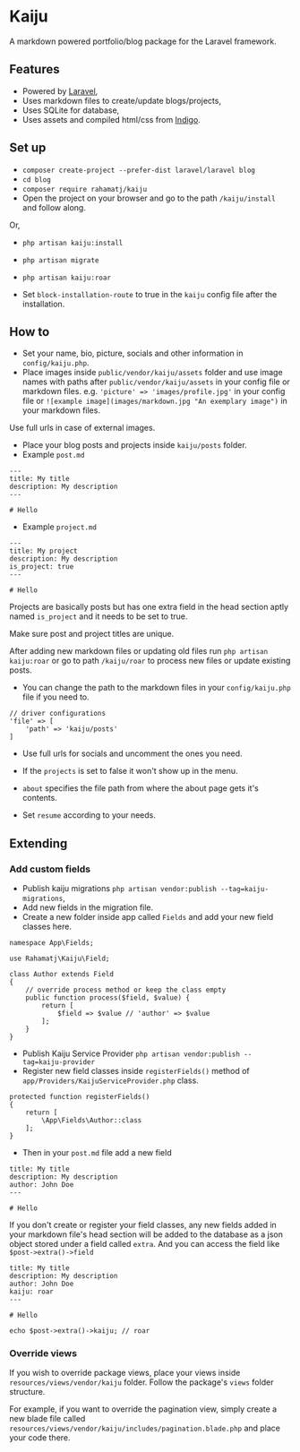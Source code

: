 # Kaiju

A markdown powered portfolio/blog package for the Laravel framework.

## Features
- Powered by [Laravel](https://laravel.com),
- Uses markdown files to create/update blogs/projects,
- Uses SQLite for database,
- Uses assets and compiled html/css from [Indigo](https://github.com/sergiokopplin/indigo).

## Set up
- `composer create-project --prefer-dist laravel/laravel blog`
- `cd blog`
- `composer require rahamatj/kaiju`
- Open the project on your browser and go to the path `/kaiju/install` and follow along.

Or,

- `php artisan kaiju:install`
- `php artisan migrate`
- `php artisan kaiju:roar`


- Set `block-installation-route` to true in the `kaiju` config file after the installation.

## How to
- Set your name, bio, picture, socials and other information in `config/kaiju.php`.
- Place images inside `public/vendor/kaiju/assets` folder and use image names with paths after `public/vendor/kaiju/assets` in your config file or markdown files. e.g. `'picture' => 'images/profile.jpg'` in your config file or `![example image](images/markdown.jpg "An exemplary image")` in your markdown files.

Use full urls in case of external images.

- Place your blog posts and projects inside `kaiju/posts` folder.
- Example `post.md`
```
---
title: My title
description: My description
---

# Hello
```
- Example `project.md`
```
---
title: My project
description: My description
is_project: true
---

# Hello
```

Projects are basically posts but has one extra field in the head section aptly named `is_project` and it needs to be set to true.

Make sure post and project titles are unique.

After adding new markdown files or updating old files run `php artisan kaiju:roar` or go to path `/kaiju/roar` to process new files or update existing posts.

- You can change the path to the markdown files in your `config/kaiju.php` file if you need to.
```
// driver configurations
'file' => [
    'path' => 'kaiju/posts'
]
```

- Use full urls for socials and uncomment the ones you need.

- If the `projects` is set to false it won't show up in the menu.

- `about` specifies the file path from where the about page gets it's contents.

- Set `resume` according to your needs.

## Extending
### Add custom fields
- Publish kaiju migrations `php artisan vendor:publish --tag=kaiju-migrations`,
- Add new fields in the migration file.
- Create a new folder inside app called `Fields` and add your new field classes here.
```
namespace App\Fields;

use Rahamatj\Kaiju\Field;

class Author extends Field
{
    // override process method or keep the class empty
    public function process($field, $value) {
        return [
            $field => $value // 'author' => $value
        ];
    }
}
```

- Publish Kaiju Service Provider `php artisan vendor:publish --tag=kaiju-provider`
- Register new field classes inside `registerFields()` method of `app/Providers/KaijuServiceProvider.php` class.
```
protected function registerFields()
{
    return [
        \App\Fields\Author::class
    ];
}
```

- Then in your `post.md` file add a new field
```
title: My title
description: My description
author: John Doe
---

# Hello
```

If you don't create or register your field classes, any new fields added in your markdown file's head section will be added to the database as a json object stored under a field called `extra`. And you can access the field like `$post->extra()->field`
```
title: My title
description: My description
author: John Doe
kaiju: roar
---

# Hello
```
```
echo $post->extra()->kaiju; // roar
```

### Override views
If you wish to override package views, place your views inside `resources/views/vendor/kaiju` folder. Follow the package's `views` folder structure.

For example, if you want to override the pagination view, simply create a new blade file called `resources/views/vendor/kaiju/includes/pagination.blade.php` and place your code there.